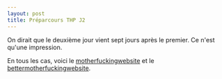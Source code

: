 ```yaml
---
layout: post
title: Préparcours THP J2
---
```

On dirait que le deuxième jour vient sept jours après le premier. Ce n'est qu'une impression.

En tous les cas, voici le [motherfuckingwebsite](https://ocardinaux.github.io/motherfuckingwebsite/) et le [bettermotherfuckingwebsite](https://ocardinaux.github.io/bettermotherfuckingwebsite/).

